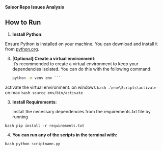  
**Saleor Repo Issues Analysis**

## How to Run

1. **Install Python**:

 Ensure Python is installed on your machine. You can download and install it from [python.org](https://www.python.org/downloads/).

3. **[Optional] Create a virtual environment**:  
   It’s recommended to create a virtual environment to keep your dependencies isolated. You can do this with the following command:
   ```bash
   python -m venv env ```
   
activate the virtual environment:
on windows  ```bash .\env\Scripts\activate```
on mac ```bash source env/bin/activate ```


3.	**Install Requirements:**


    Install the necessary dependencies from the requirements.txt file by running

   ```bash pip install -r requirements.txt```

4.	**You can run any of the scripts in the terminal with:**

```bash python scriptname.py```

    
